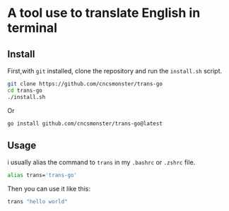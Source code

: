# A tool use to translate English in terminal

## Install

First,with `git` installed, clone the repository and run the `install.sh` script.

```sh
git clone https://github.com/cncsmonster/trans-go
cd trans-go
./install.sh
```

Or 

```sh
go install github.com/cncsmonster/trans-go@latest
```

## Usage

i usually alias the command to `trans` in my `.bashrc` or `.zshrc` file.

```sh
alias trans='trans-go'
```

Then you can use it like this:

```sh
trans "hello world"
```
